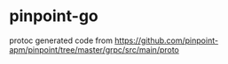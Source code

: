 # pinpoint-go
protoc generated code from https://github.com/pinpoint-apm/pinpoint/tree/master/grpc/src/main/proto
